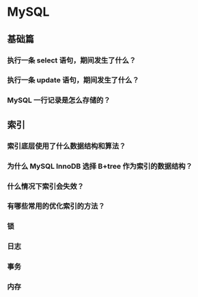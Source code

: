 # MySQL
## 基础篇

### 执行一条 select 语句，期间发生了什么？
### 执行一条 update 语句，期间发生了什么？
### MySQL 一行记录是怎么存储的？

## 索引
### 索引底层使用了什么数据结构和算法？
### 为什么 MySQL InnoDB 选择 B+tree 作为索引的数据结构？
### 什么情况下索引会失效？
### 有哪些常用的优化索引的方法？

### 锁

### 日志

### 事务

### 内存